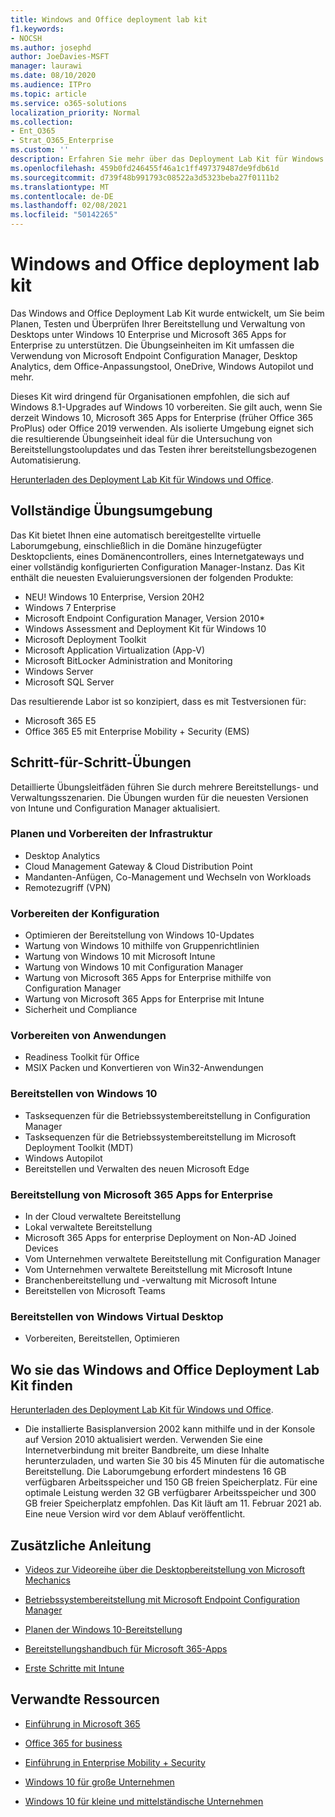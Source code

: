 ```yaml
---
title: Windows and Office deployment lab kit
f1.keywords:
- NOCSH
ms.author: josephd
author: JoeDavies-MSFT
manager: laurawi
ms.date: 08/10/2020
ms.audience: ITPro
ms.topic: article
ms.service: o365-solutions
localization_priority: Normal
ms.collection:
- Ent_O365
- Strat_O365_Enterprise
ms.custom: ''
description: Erfahren Sie mehr über das Deployment Lab Kit für Windows und Office und wo Sie darauf zugreifen.
ms.openlocfilehash: 459b0fd246455f46a1c1ff497379487de9fdb61d
ms.sourcegitcommit: d739f48b991793c08522a3d5323beba27f0111b2
ms.translationtype: MT
ms.contentlocale: de-DE
ms.lasthandoff: 02/08/2021
ms.locfileid: "50142265"
---
```

# <a name="windows-and-office-deployment-lab-kit"></a>Windows and Office deployment lab kit

Das Windows and Office Deployment Lab Kit wurde entwickelt, um Sie beim Planen, Testen und Überprüfen Ihrer Bereitstellung und Verwaltung von Desktops unter Windows 10 Enterprise und Microsoft 365 Apps for Enterprise zu unterstützen. Die Übungseinheiten im Kit umfassen die Verwendung von Microsoft Endpoint Configuration Manager, Desktop Analytics, dem Office-Anpassungstool, OneDrive, Windows Autopilot und mehr.

Dieses Kit wird dringend für Organisationen empfohlen, die sich auf Windows 8.1-Upgrades auf Windows 10 vorbereiten. Sie gilt auch, wenn Sie derzeit Windows 10, Microsoft 365 Apps for Enterprise (früher Office 365 ProPlus) oder Office 2019 verwenden. Als isolierte Umgebung eignet sich die resultierende Übungseinheit ideal für die Untersuchung von Bereitstellungstoolupdates und das Testen ihrer bereitstellungsbezogenen Automatisierung.

[Herunterladen des Deployment Lab Kit für Windows und Office](https://www.microsoft.com/evalcenter/evaluate-lab-kit).

## <a name="a-complete-lab-environment"></a>Vollständige Übungsumgebung

Das Kit bietet Ihnen eine automatisch bereitgestellte virtuelle Laborumgebung, einschließlich in die Domäne hinzugefügter Desktopclients, eines Domänencontrollers, eines Internetgateways und einer vollständig konfigurierten Configuration Manager-Instanz. Das Kit enthält die neuesten Evaluierungsversionen der folgenden Produkte:

  - NEU! Windows 10 Enterprise, Version 20H2
  - Windows 7 Enterprise
  - Microsoft Endpoint Configuration Manager, Version 2010*
  - Windows Assessment and Deployment Kit für Windows 10
  - Microsoft Deployment Toolkit
  - Microsoft Application Virtualization (App-V)
  - Microsoft BitLocker Administration and Monitoring 
  - Windows Server 
  - Microsoft SQL Server 

Das resultierende Labor ist so konzipiert, dass es mit Testversionen für: 

  - Microsoft 365 E5
  - Office 365 E5 mit Enterprise Mobility + Security (EMS)

## <a name="step-by-step-labs"></a>Schritt-für-Schritt-Übungen

Detaillierte Übungsleitfäden führen Sie durch mehrere Bereitstellungs- und Verwaltungsszenarien. Die Übungen wurden für die neuesten Versionen von Intune und Configuration Manager aktualisiert. 

### <a name="plan-and-prepare-infrastructure"></a>Planen und Vorbereiten der Infrastruktur 
- Desktop Analytics 
- Cloud Management Gateway & Cloud Distribution Point 
- Mandanten-Anfügen, Co-Management und Wechseln von Workloads 
- Remotezugriff (VPN) 

### <a name="prepare-configuration"></a>Vorbereiten der Konfiguration   

- Optimieren der Bereitstellung von Windows 10-Updates   
- Wartung von Windows 10 mithilfe von Gruppenrichtlinien
- Wartung von Windows 10 mit Microsoft Intune   
- Wartung von Windows 10 mit Configuration Manager   
- Wartung von Microsoft 365 Apps for Enterprise mithilfe von Configuration Manager   
- Wartung von Microsoft 365 Apps for Enterprise mit Intune  
- Sicherheit und Compliance   

### <a name="prepare-applications"></a>Vorbereiten von Anwendungen    

- Readiness Toolkit für Office  
- MSIX Packen und Konvertieren von Win32-Anwendungen   

### <a name="deploy-windows-10"></a>Bereitstellen von Windows 10   

- Tasksequenzen für die Betriebssystembereitstellung in Configuration Manager
- Tasksequenzen für die Betriebssystembereitstellung im Microsoft Deployment Toolkit (MDT)
- Windows Autopilot
- Bereitstellen und Verwalten des neuen Microsoft Edge  

### <a name="deploy-microsoft-365-apps-for-enterprise"></a>Bereitstellung von Microsoft 365 Apps for Enterprise    

- In der Cloud verwaltete Bereitstellung  
- Lokal verwaltete Bereitstellung    
- Microsoft 365 Apps for enterprise Deployment on Non-AD Joined Devices 
- Vom Unternehmen verwaltete Bereitstellung mit Configuration Manager
- Vom Unternehmen verwaltete Bereitstellung mit Microsoft Intune  
- Branchenbereitstellung und -verwaltung mit Microsoft Intune
- Bereitstellen von Microsoft Teams

### <a name="deploy-windows-virtual-desktop"></a>Bereitstellen von Windows Virtual Desktop  

- Vorbereiten, Bereitstellen, Optimieren
 
## <a name="where-to-find-the-windows-and-office-deployment-lab-kit"></a>Wo sie das Windows and Office Deployment Lab Kit finden

[Herunterladen des Deployment Lab Kit für Windows und Office](https://www.microsoft.com/evalcenter/evaluate-lab-kit).

* Die installierte Basisplanversion 2002 kann mithilfe und in der Konsole auf Version 2010 aktualisiert werden. Verwenden Sie eine Internetverbindung mit breiter Bandbreite, um diese Inhalte herunterzuladen, und warten Sie 30 bis 45 Minuten für die automatische Bereitstellung. Die Laborumgebung erfordert mindestens 16 GB verfügbaren Arbeitsspeicher und 150 GB freien Speicherplatz. Für eine optimale Leistung werden 32 GB verfügbarer Arbeitsspeicher und 300 GB freier Speicherplatz empfohlen. Das Kit läuft am 11. Februar 2021 ab. Eine neue Version wird vor dem Ablauf veröffentlicht.

## <a name="additional-guidance"></a>Zusätzliche Anleitung

  - [Videos zur Videoreihe über die Desktopbereitstellung von Microsoft Mechanics](https://www.aka.ms/watchhowtoshift)

  - [Betriebssystembereitstellung mit Microsoft Endpoint Configuration Manager](https://docs.microsoft.com/mem/configmgr/osd/understand/introduction-to-operating-system-deployment)

  - [Planen der Windows 10-Bereitstellung](https://docs.microsoft.com/windows/deployment/planning/index)

  - [Bereitstellungshandbuch für Microsoft 365-Apps](https://docs.microsoft.com/deployoffice/deployment-guide-microsoft-365-apps)

  - [Erste Schritte mit Intune](https://docs.microsoft.com/intune/get-started-evaluation)

## <a name="related-resources"></a>Verwandte Ressourcen

  - [Einführung in Microsoft 365](https://www.microsoft.com/microsoft-365/default.aspx)

  - [Office 365 for business](https://products.office.com/business/office)

  - [Einführung in Enterprise Mobility + Security](https://www.microsoft.com/cloud-platform/enterprise-mobility-security)

  - [Windows 10 für große Unternehmen](https://www.microsoft.com/WindowsForBusiness/windows-for-enterprise)

  - [Windows 10 für kleine und mittelständische Unternehmen](https://www.microsoft.com/WindowsForBusiness/windows-for-small-business)
